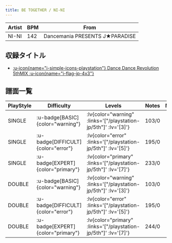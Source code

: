 ```yaml
---
title: BE TOGETHER / NI-NI
---
```


|Artist|BPM|From|
|------|---|----|
|NI-NI|142|Dancemania PRESENTS J★PARADISE|

## 収録タイトル

- [ :u-icon{name="i-simple-icons-playstation"} Dance Dance Revolution 5thMIX :u-icon{name="i-flag-jp-4x3"} ](/playstation-jp/5th)

## 譜面一覧

|PlayStyle|Difficulty|Levels|Notes|Movie|
|---------|----------|------|-----|-----|
|SINGLE| :u-badge[BASIC]{color="warning"} | :lv{color="warning" :links='["/playstation-jp/5th"]' :lv='[3]'} |103/0||
|SINGLE| :u-badge[DIFFICULT]{color="error"} | :lv{color="error" :links='["/playstation-jp/5th"]' :lv='[5]'} |195/0||
|SINGLE| :u-badge[EXPERT]{color="primary"} | :lv{color="primary" :links='["/playstation-jp/5th"]' :lv='[7]'} |233/0||
|DOUBLE| :u-badge[BASIC]{color="warning"} | :lv{color="warning" :links='["/playstation-jp/5th"]' :lv='[3]'} |103/0||
|DOUBLE| :u-badge[DIFFICULT]{color="error"} | :lv{color="error" :links='["/playstation-jp/5th"]' :lv='[5]'} |195/0||
|DOUBLE| :u-badge[EXPERT]{color="primary"} | :lv{color="primary" :links='["/playstation-jp/5th"]' :lv='[7]'} |244/0||
